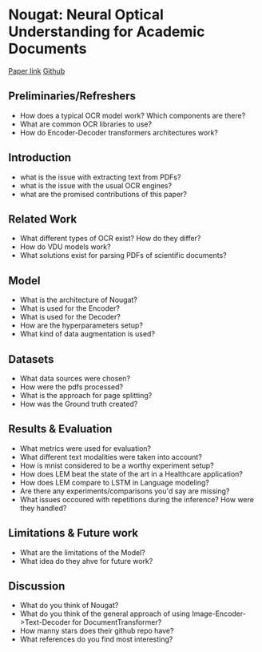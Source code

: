 # Nougat: Neural Optical Understanding for Academic Documents

[Paper link](https://arxiv.org/pdf/2308.13418.pdf)
[Github](https://github.com/facebookresearch/nougat)


## Preliminaries/Refreshers

* How does a typical OCR model work? Which components are there?
* What are common OCR libraries to use?
* How do Encoder-Decoder transformers architectures work?


## Introduction

* what is the issue with extracting text from PDFs?
* what is the issue with the usual OCR engines?
* what are the promised contributions of this paper?

## Related Work

* What different types of OCR exist? How do they differ?
* How do VDU models work?
* What solutions exist for parsing PDFs of scientific documents?

## Model

* What is the architecture of Nougat?
* What is used for the Encoder?
* What is used for the Decoder?
* How are the hyperparameters setup?
* What kind of data augmentation is used?

## Datasets

* What data sources were chosen?
* How were the pdfs processed?
* What is the approach for page splitting?
* How was the Ground truth created?

## Results & Evaluation

* What metrics were used for evaluation?
* What different text modalities were taken into account?
* How is mnist considered to be a worthy experiment setup?
* How does LEM beat the state of the art in a Healthcare application?
* How does LEM compare to LSTM in Language modeling?
* Are there any experiments/comparisons you'd say are missing? 
* What issues occoured with repetitions during the inference? How were they handled?

## Limitations & Future work

* What are the limitations of the Model?
* What idea do they ahve for future work?

## Discussion

* What do you think of Nougat?
* What do you think of the general approach of using Image-Encoder->Text-Decoder for DocumentTransformer?
* How manny stars does their github repo have?
* What references do you find most interesting?
